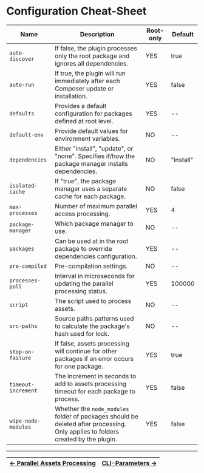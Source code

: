 # Configuration Cheat-Sheet

| Name                | Description                                                                                                                      | Root-only | Default   |
|---------------------|----------------------------------------------------------------------------------------------------------------------------------|-----------|-----------|
| `auto-discover`     | If false, the plugin processes only the root package and ignores all dependencies.                                               | YES       | true      |
| `auto-run`          | If true, the plugin will run immediately after each Composer update or installation.                                             | YES       | false     |
| `defaults`          | Provides a default configuration for packages defined at root level.                                                             | YES       | --        |
| `default-env`       | Provide default values for environment variables.                                                                                | NO        | --        |
| `dependencies`      | Either "install", "update", or "none". Specifies if/how the package manager installs dependencies.                               | NO        | "install" |
| `isolated-cache`    | If "true", the package manager uses a separate cache for each package.                                                           | NO        | false     |
| `max-processes`     | Number of maximum parallel access processing.                                                                                    | YES       | 4         |
| `package-manager`   | Which package manager to use.                                                                                                    | NO        | --        |
| `packages`          | Can be used at in the root package to override dependencies configuration.                                                       | YES       | --        |
| `pre-compiled`      | Pre-compilation settings.                                                                                                        | NO        | --        |
| `processes-poll`    | Interval in microseconds for updating the parallel processing status.                                                            | YES       | 100000    |
| `script`            | The script used to process assets.                                                                                               | NO        | --        |
| `src-paths`         | Source paths patterns used to calculate the package's hash used for lock.                                                        | NO        | --        |
| `stop-on-failure`   | If false, assets processing will continue for other packages if an error occurs for one package.                                 | YES       | true      |
| `timeout-increment` | The increment in seconds to add to assets processing timeout for each package to process.                                        | YES       | false     |
| `wipe-node-modules` | Whether the `node_modules` folder of packages should be deleted after processing. Only applies to folders created by the plugin. | YES       | false     |




------

| [← Parallel Assets Processing](./013-Parallel_Assets_Processing.md) | [CLI-Parameters →](./015-CLI-Parameters.md) |
|:--------------------------------------------------------------------|--------------------------------------------:|